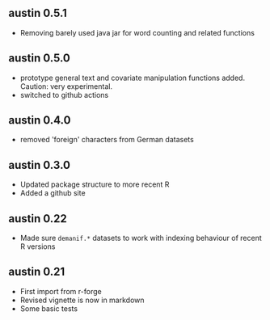 ## austin 0.5.1

  * Removing barely used java jar for word counting and related functions

## austin 0.5.0

  * prototype general text and covariate manipulation functions 
    added. Caution: very experimental.
  * switched to github actions
  
## austin 0.4.0

  * removed 'foreign' characters from German datasets

## austin 0.3.0

  * Updated package structure to more recent R 
  * Added a github site

## austin 0.22

  * Made sure `demanif.*` datasets to work with indexing behaviour of 
    recent R versions

## austin 0.21

  * First import from r-forge
  * Revised vignette is now in markdown
  * Some basic tests 


  

